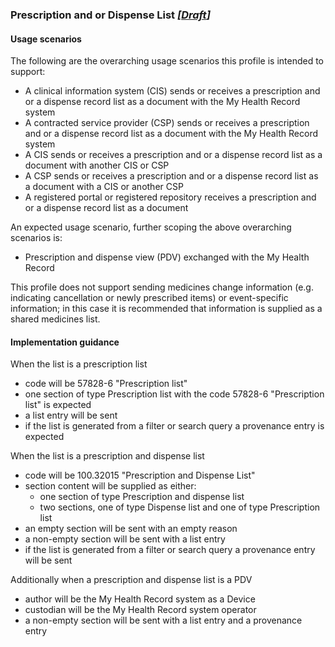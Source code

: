 ### Prescription and or Dispense List *[[Draft](http://hl7.org/fhir/stu3/valueset-publication-status.html)]*

#### Usage scenarios
The following are the overarching usage scenarios this profile is intended to support:

* A clinical information system (CIS) sends or receives a prescription and or a dispense record list as a document with the My Health Record system
* A contracted service provider (CSP) sends or receives a prescription and or a dispense record list as a document with the My Health Record system
* A CIS sends or receives a prescription and or a dispense record list as a document with another CIS or CSP
* A CSP sends or receives a prescription and or a dispense record list as a document with a CIS or another CSP
* A registered portal or registered repository receives a prescription and or a dispense record list as a document 

An expected usage scenario, further scoping the above overarching scenarios is:
* Prescription and dispense view (PDV) exchanged with the My Health Record

This profile does not support sending medicines change information (e.g. indicating cancellation or newly prescribed items) or event-specific information; in this case it is recommended that information is supplied as a shared medicines list.  


#### Implementation guidance

When the list is a prescription list
* code will be 57828-6 "Prescription list"
* one section of type Prescription list with the code 57828-6 "Prescription list" is expected
* a list entry will be sent
* if the list is generated from a filter or search query a provenance entry is expected
 
 
When the list is a prescription and dispense list
* code will be 100.32015 "Prescription and Dispense List"
* section content will be supplied as either:
  * one section of type Prescription and dispense list
  * two sections, one of type Dispense list and one of type Prescription list
* an empty section will be sent with an empty reason
* a non-empty section will be sent with a list entry
* if the list is generated from a filter or search query a provenance entry will be sent


Additionally when a prescription and dispense list is a PDV
* author will be the My Health Record system as a Device
* custodian will be the My Health Record system operator
* a non-empty section will be sent with a list entry and a provenance entry